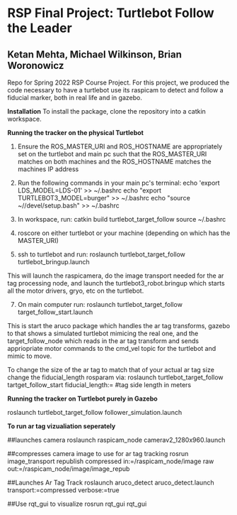 # RSP Final Project: Turtlebot Follow the Leader
Ketan Mehta, Michael Wilkinson, Brian Woronowicz
------------------------------------------------
Repo for Spring 2022 RSP Course Project.
For this project, we produced the code necessary to have a turtlebot use its raspicam to detect and follow a fiducial marker, both in real life and in gazebo. 


__Installation__
To install the package, clone the repository into a catkin workspace.

__Running the tracker on the physical Turtlebot__
1. Ensure the ROS_MASTER_URI and ROS_HOSTNAME are appropriately set on the turtlebot and main pc such that the ROS_MASTER_URI matches on both machines and the ROS_HOSTNAME matches the machines IP address

2. Run the following commands in your main pc's terminal:
	echo 'export LDS_MODEL=LDS-01' >> ~/.bashrc
	echo "export TURTLEBOT3_MODEL=burger" >> ~/.bashrc
	echo "source ~/<workspace project is in>/devel/setup.bash" >> ~/.bashrc

4. In workspace, run:
	catkin build turtlebot_target_follow
	source ~/.bashrc

5. roscore on either turtlebot or your machine (depending on which has the MASTER_URI)

6. ssh to turtlebot and run:
	roslaunch turtlebot_target_follow turtlebot_bringup.launch

This will launch the raspicamera, do the image transport needed for the ar tag processing node, and launch the turtlebot3_robot.bringup which starts all the motor drivers, gryo, etc on the turtlebot. 

7. On main computer run:
	roslaunch turtlebot_target_follow target_follow_start.launch

This is start the aruco package which handles the ar tag transforms, gazebo to that shows a simulated turtlebot mimicing the real one, and the target_follow_node which reads in the ar tag transform and sends appriopriate motor commands to the cmd_vel topic for the turtlebot and mimic to move.

To change the size of the ar tag to match that of your actual ar tag size change the fiducial_length rosparam via:
	roslaunch turtlebot_target_follow tartget_follow_start fiducial_length:= #tag side length in meters
  
__Running the tracker on Turtlebot purely in Gazebo__
	
  roslaunch turtlebot_target_follow follower_simulation.launch
  
__To run ar tag vizualiation seperately__
	
  ##launches camera
roslaunch raspicam_node camerav2_1280x960.launch

##compresses camera image to use for ar tag tracking
rosrun image_transport republish compressed in:=/raspicam_node/image raw out:=/raspicam_node/image/image_repub

##Launches Ar Tag Track
roslaunch aruco_detect aruco_detect.launch transport:=compressed verbose:=true

##Use rqt_gui to visualize
rosrun rqt_gui rqt_gui
